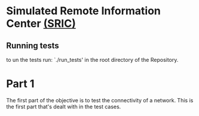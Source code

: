 

# Simulated Remote Information Center <b><u>(SRIC)</u></b>

Running tests
-------------
to un the tests run: `./run_tests' in the root directory of the Repository.

Part 1
======
The first part of the objective is to test the connectivity of a network. This is the first part that's dealt with in the test cases.

